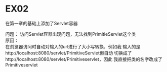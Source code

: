 <h1>EX02</h1>
在第一章的基础上添加了Servlet容器


问题：
访问Servlet容器出现问题，无法找到PrimitieServlet这个类  
原因：  
在浏览器访问时自动对输入的url进行了大小写转换，例如我
输入的是http://localhost:8080/servlet/PrimitiveServlet但自动
切换成了http://localhost:8080/servlet/Primitiveservlet，因此
我直接把类的名字改成了Primitiveservlet